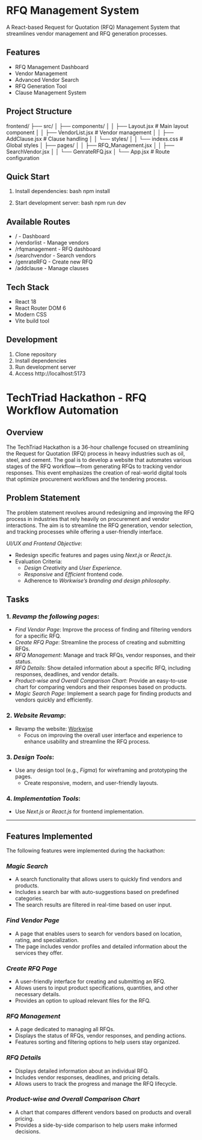 # RFQ Management System

A React-based Request for Quotation (RFQ) Management System that streamlines vendor management and RFQ generation processes.

## Features

- RFQ Management Dashboard
- Vendor Management
- Advanced Vendor Search
- RFQ Generation Tool
- Clause Management System

## Project Structure

frontend/
├── src/
│   ├── components/
│   │   ├── Layout.jsx       # Main layout component
│   │   ├── VendorList.jsx   # Vendor management
│   │   ├── AddClause.jsx    # Clause handling
│   │   └── styles/
│   │       └── indexs.css   # Global styles
│   ├── pages/
│   │   ├── RFQ_Management.jsx
│   │   ├── SearchVendor.jsx
│   │   └── GenrateRFQ.jsx
│   └── App.jsx             # Route configuration


## Quick Start

1. Install dependencies:
bash
npm install


2. Start development server:
bash
npm run dev


## Available Routes

- / - Dashboard
- /vendorlist - Manage vendors
- /rfqmanagement - RFQ dashboard
- /searchvendor - Search vendors
- /genrateRFQ - Create new RFQ
- /addclause - Manage clauses

## Tech Stack

- React 18
- React Router DOM 6
- Modern CSS
- Vite build tool

## Development

1. Clone repository
2. Install dependencies
3. Run development server
4. Access http://localhost:5173



# TechTriad Hackathon - RFQ Workflow Automation

## Overview

The TechTriad Hackathon is a 36-hour challenge focused on streamlining the Request for Quotation (RFQ) process in heavy industries such as oil, steel, and cement. The goal is to develop a website that automates various stages of the RFQ workflow—from generating RFQs to tracking vendor responses. This event emphasizes the creation of real-world digital tools that optimize procurement workflows and the tendering process.

## Problem Statement

The problem statement revolves around redesigning and improving the RFQ process in industries that rely heavily on procurement and vendor interactions. The aim is to streamline the RFQ generation, vendor selection, and tracking processes while offering a user-friendly interface.

*UI/UX and Frontend Objective*:
- Redesign specific features and pages using *Next.js* or *React.js*.
- Evaluation Criteria:
  - *Design Creativity* and *User Experience*.
  - *Responsive* and *Efficient* frontend code.
  - Adherence to *Workwise’s branding and design philosophy*.

## Tasks

### 1. *Revamp the following pages*:
- *Find Vendor Page*: Improve the process of finding and filtering vendors for a specific RFQ.
- *Create RFQ Page*: Streamline the process of creating and submitting RFQs.
- *RFQ Management*: Manage and track RFQs, vendor responses, and their status.
- *RFQ Details*: Show detailed information about a specific RFQ, including responses, deadlines, and vendor details.
- *Product-wise and Overall Comparison Chart*: Provide an easy-to-use chart for comparing vendors and their responses based on products.
- *Magic Search Page*: Implement a search page for finding products and vendors quickly and efficiently.

### 2. *Website Revamp*:
- Revamp the website: [Workwise](https://letsworkwise.com)
  - Focus on improving the overall user interface and experience to enhance usability and streamline the RFQ process.
  
### 3. *Design Tools*:
- Use any design tool (e.g., *Figma*) for wireframing and prototyping the pages.
  - Create responsive, modern, and user-friendly layouts.
  
### 4. *Implementation Tools*:
- Use *Next.js* or *React.js* for frontend implementation.

---

## Features Implemented

The following features were implemented during the hackathon:

### *Magic Search*
- A search functionality that allows users to quickly find vendors and products.
- Includes a search bar with auto-suggestions based on predefined categories.
- The search results are filtered in real-time based on user input.

### *Find Vendor Page*
- A page that enables users to search for vendors based on location, rating, and specialization.
- The page includes vendor profiles and detailed information about the services they offer.

### *Create RFQ Page*
- A user-friendly interface for creating and submitting an RFQ.
- Allows users to input product specifications, quantities, and other necessary details.
- Provides an option to upload relevant files for the RFQ.

### *RFQ Management*
- A page dedicated to managing all RFQs.
- Displays the status of RFQs, vendor responses, and pending actions.
- Features sorting and filtering options to help users stay organized.

### *RFQ Details*
- Displays detailed information about an individual RFQ.
- Includes vendor responses, deadlines, and pricing details.
- Allows users to track the progress and manage the RFQ lifecycle.

### *Product-wise and Overall Comparison Chart*
- A chart that compares different vendors based on products and overall pricing.
- Provides a side-by-side comparison to help users make informed decisions.
